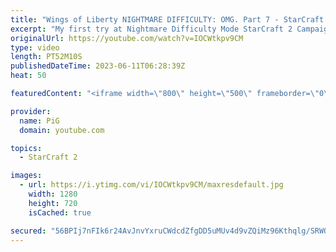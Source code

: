 ```yaml
---
title: "Wings of Liberty NIGHTMARE DIFFICULTY: OMG. Part 7 - StarCraft 2"
excerpt: "My first try at Nightmare Difficulty Mode StarCraft 2 Campaign created by GiantGrantGames and his amazing modding community. Having lots of fun with it! Here's the 6th part  0:00 Eat it! 0:07 The Dig (again)  -- 🐷 Second Channel for Learning StarCraft 2: https://www.youtube.com/c/PiGRandom 🐷 Third"
originalUrl: https://youtube.com/watch?v=IOCWtkpv9CM
type: video
length: PT52M10S
publishedDateTime: 2023-06-11T06:28:39Z
heat: 50

featuredContent: "<iframe width=\"800\" height=\"500\" frameborder=\"0\" src=\"https://www.youtube.com/embed/IOCWtkpv9CM\" allow=\"accelerometer; autoplay; encrypted-media; gyroscope; picture-in-picture\" allowfullscreen></iframe>"

provider:
  name: PiG
  domain: youtube.com

topics:
  - StarCraft 2

images:
  - url: https://i.ytimg.com/vi/IOCWtkpv9CM/maxresdefault.jpg
    width: 1280
    height: 720
    isCached: true

secured: "56BPIj7nFIk6r24AvJnvYxruCWdcdZfgDD5uMUv4d9vZQiMz96Kthqlg/SRWOsfuqPj8FblJkHPJx4SxQHKuzUbUQvEVTPSwjAsMJDhuaCfFs8CyZF41QTMMsmWD7dmPGy7kylqGZ8MiWmwf7mRXefjfIQzGDWyxE5vdgYNAyCllqIGSWRpgeWUChlwiUimrKipr99plX1SkAmIEbygiKcMq4hGTkXZBS8+w9e41TwulwEW2rjt+9KOvz5oFVJv2FdC+9UZcKTI40drSo0c4erGHOci9XaxHDH/0wCa2x2i/ASyDgk8cIdPxDQtwHXofqAimwHEm3rRSpCuW/wtD031X1/vugdG8yI4epleUSbJAXZom6E5l8L8gwBtX0QEGZfVn/+PpVZKOP9IsSq3Au9tq8RvJla5ZJ75w+Hdpaaw=;xz8wRylvf8LRrRlR2Fzruw=="
---
```


